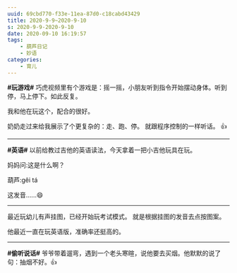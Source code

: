 ```yaml
---
uuid: 69cbd770-f33e-11ea-87d0-c18cabd43429
title: 2020-9-9~2020-9-10
s: 2020-9-9-2020-9-10
date: 2020-09-10 16:19:57
tags:
	- 葫芦日记
	- 妙语
categories:
	- 育儿
---
```



**\#玩游戏\#**
巧虎视频里有个游戏是：摇一摇，小朋友听到指令开始摆动身体。听到停，马上停下。如此反复。

我和他在玩这个，配合的很好。

奶奶走过来给我展示了个更复杂的：走、跑、停。 就跟程序控制的一样听话。 👍

---


**\#英语\#**
以前给教过吉他的英语读法，今天拿着一把小吉他玩具在玩。

妈妈问:这是什么啊？

葫芦:gêi tá

这发音......😄

---



最近玩幼儿有声挂图，已经开始玩考试模式。 就是根据挂图的发音去点按图案。

他最近一直在玩英语版，准确率还挺高的。



---



**\#偷听说话\#**
爷爷带着遛弯，遇到一个老头寒暄，说他要去买烟。他默默的说了句：抽烟不好。👍
